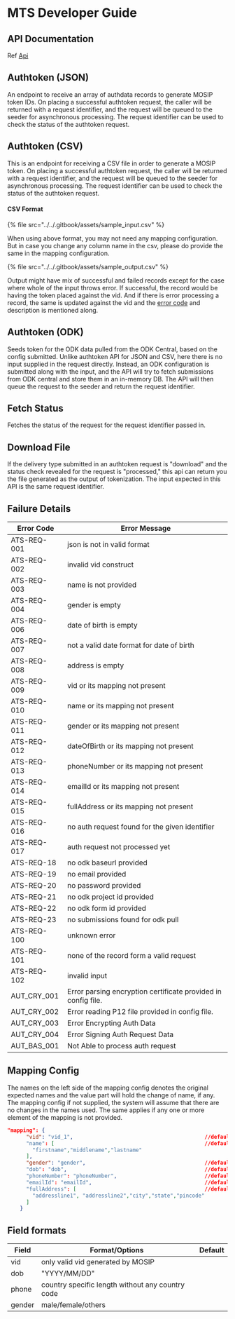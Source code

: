 # MTS Developer Guide

## API Documentation

Ref [Api](https://mosip.stoplight.io/docs/mosip-token-seeder/branches/main)

## Authtoken (JSON) <a href="#mosip-token-seeder-default" id="mosip-token-seeder-default"></a>

An endpoint to receive an array of authdata records to generate MOSIP token IDs. On placing a successful authtoken request, the caller will be returned with a request identifier, and the request will be queued to the seeder for asynchronous processing. The request identifier can be used to check the status of the authtoken request.

## Authtoken (CSV)

This is an endpoint for receiving a CSV file in order to generate a MOSIP token. On placing a successful authtoken request, the caller will be returned with a request identifier, and the request will be queued to the seeder for asynchronous processing. The request identifier can be used to check the status of the authtoken request.

#### CSV Format

{% file src="../../.gitbook/assets/sample_input.csv" %}

When using above format, you may not need any mapping configuration. But in case you change any column name in the csv, please do provide the same in the mapping configuration.

{% file src="../../.gitbook/assets/sample_output.csv" %}

Output might have mix of successful and failed records except for the case where whole of the input throws error. If successful, the record would be having the token placed against the vid. And if there is error processing a record, the same is updated against the vid and the [error code](mosip-token-seeder-api-1.md#failure-details) and description is mentioned along.

## Authtoken (ODK)

Seeds token for the ODK data pulled from the ODK Central, based on the config submitted. Unlike authtoken API for JSON and CSV, here there is no input supplied in the request directly. Instead, an ODK configuration is submitted along with the input, and the API will try to fetch submissions from ODK central and store them in an in-memory DB. The API will then queue the request to the seeder and return the request identifier.

## Fetch Status

Fetches the status of the request for the request identifier passed in.

## Download File

If the delivery type submitted in an authtoken request is "download" and the status check revealed for the request is "processed," this api can return you the file generated as the output of tokenization. The input expected in this API is the same request identifier.

## Failure Details

| Error Code    | Error Message                                                 |
| ------------- | ------------------------------------------------------------- |
| ATS-REQ-001   | json is not in valid format                                   |
| ATS-REQ-002   | invalid vid construct                                         |
| ATS-REQ-003   | name is not provided                                          |
| ATS-REQ-004   | gender is empty                                               |
| ATS-REQ-006   | date of birth is empty                                        |
| ATS-REQ-007   | not a valid date format for date of birth                     |
| ATS-REQ-008   | address is empty                                              |
| ATS-REQ-009   | vid or its mapping not present                                |
| ATS-REQ-010   | name or its mapping not present                               |
| ATS-REQ-011   | gender or its mapping not present                             |
| ATS-REQ-012   | dateOfBirth or its mapping not present                        |
| ATS-REQ-013   | phoneNumber or its mapping not present                        |
| ATS-REQ-014   | emailId or its mapping not present                            |
| ATS-REQ-015   | fullAddress or its mapping not present                        |
| ATS-REQ-016   | no auth request found for the given identifier                |
| ATS-REQ-017   | auth request not processed yet                                |
| ATS-REQ-18    | no odk baseurl provided                                       |
| ATS-REQ-19    | no email provided                                             |
| ATS-REQ-20    | no password provided                                          |
| ATS-REQ-21    | no odk project id provided                                    |
| ATS-REQ-22    | no odk form id provided                                       |
| ATS-REQ-23    | no submissions found for odk pull                             |
| ATS-REQ-100   | unknown error                                                 |
| ATS-REQ-101   | none of the record form a valid request                       |
| ATS-REQ-102   | invalid input                                                 |
| AUT\_CRY\_001 | Error parsing encryption certificate provided in config file. |
| AUT\_CRY\_002 | Error reading P12 file provided in config file.               |
| AUT\_CRY\_003 | Error Encrypting Auth Data                                    |
| AUT\_CRY\_004 | Error Signing Auth Request Data                               |
| AUT\_BAS\_001 | Not Able to process auth request                              |

## Mapping Config

The names on the left side of the mapping config denotes the original expected names and the value part will hold the change of name, if any. The mapping config if not supplied, the system will assume that there are no changes in the names used. The same applies if any one or more element of the mapping is not provided.

```json
"mapping": {
      "vid": "vid_1",                                          //default:"vid"
      "name": [                                                //default:"name"
        "firstname","middlename","lastname"
      ],
      "gender": "gender",                                      //default:"gender"
      "dob": "dob",                                            //default:"dob"
      "phoneNumber": "phoneNumber",                            //default:"phoneNumber"
      "emailId": "emailId",                                    //default:"emailId"
      "fullAddress": [                                         //default:"fullAddress"
        "addressline1", "addressline2","city","state","pincode"
      ]
    }
```

## Field formats

| Field  | Format/Options                                   | Default |
| ------ | ------------------------------------------------ | ------- |
| vid    | only valid vid generated by MOSIP                |         |
| dob    | "YYYY/MM/DD"                                     |         |
| phone  | country specific length without any country code |         |
| gender | male/female/others                               |         |
